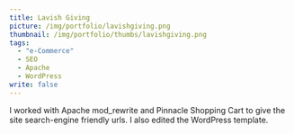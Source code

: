 ```yaml
---
title: Lavish Giving
picture: /img/portfolio/lavishgiving.png
thumbnail: /img/portfolio/thumbs/lavishgiving.png
tags: 
  - "e-Commerce"
  - SEO
  - Apache
  - WordPress
write: false
---
```


I worked with Apache mod_rewrite and Pinnacle Shopping Cart to give the site search-engine friendly urls. I also edited the WordPress template.